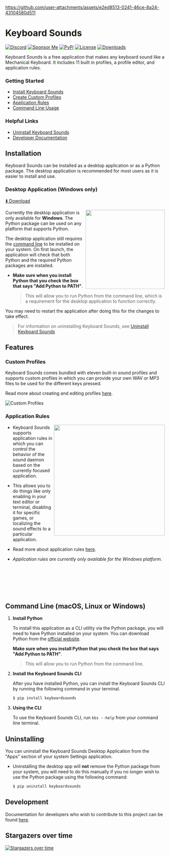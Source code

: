 https://github.com/user-attachments/assets/e2ed8513-0241-46ce-8a24-43104580d511

# Keyboard Sounds

[![Discord](https://img.shields.io/badge/-Join%20the%20Community-gray?logo=discord&logoColor=%23ffffff&labelColor=%235865f2)](https://discord.gg/gysskqts6z)
[![Sponsor Me](https://img.shields.io/badge/%F0%9F%92%B8-Sponsor%20Me!-blue)](https://github.com/sponsors/nathan-fiscaletti)
[![PyPi](https://badge.fury.io/py/keyboardsounds.svg)](https://badge.fury.io/py/keyboardsounds)
[![License](https://img.shields.io/github/license/nathan-fiscaletti/keyboardsounds.svg)](https://github.com/nathan-fiscaletti/keyboardsounds/blob/master/LICENSE)
[![Downloads](https://static.pepy.tech/badge/keyboardsounds)](https://pepy.tech/project/keyboardsounds)

Keyboard Sounds is a free application that makes any keyboard sound like a Mechanical Keyboard. It includes 11 built in profiles, a profile editor, and application rules.

### Getting Started

- [Install Keyboard Sounds](#installation)
- [Create Custom Profiles](#custom-profiles)
- [Application Rules](#application-rules)
- [Command Line Usage](#command-line-macos-linux-or-windows)

### Helpful Links

- [Uninstall Keyboard Sounds](#uninstalling)
- [Developer Documentation](#development)

## Installation

Keyboard Sounds can be installed as a desktop application or as a Python package. The desktop application is recommended for most users as it is easier to install and use.

### Desktop Application (Windows only)

[⬇️ Download](https://github.com/nathan-fiscaletti/keyboardsounds/releases/latest)

<img align="right" src="./application/main.png" width="250" />

Currently the desktop application is only available for **Windows**. The Python package can be used on any platform that supports Python.

The desktop application still requires the [command line](#command-line-macos-linux-or-windows) to be installed on your system. On first launch, the application will check that both Python and the required Python packages are installed.

  - **Make sure when you install Python that you check the box that says "Add Python to PATH"**.
    > This will allow you to run Python from the command line, which is a requirement for the desktop application to function correctly.

You may need to restart the application after doing this for the changes to take effect.

> For information on uninstalling Keyboard Sounds, see [Uninstall Keyboard Sounds](#uninstalling)

## Features

### Custom Profiles

Keyboard Sounds comes bundled with eleven built-in sound profiles and supports custom profiles in which you can provide your own WAV or MP3 files to be used for the different keys pressed.

Read more about creating and editing profiles [here](./docs/custom-profiles.md).

![Custom Profiles](./application/editor-with-profiles.png)

### Application Rules

<img align="right" src="./docs/app-rules.png" height="350" />

- Keyboard Sounds supports application rules in which you can control the behavior of the sound daemon based on the currently focused application.

- This allows you to do things like only enabling in your text editor or terminal, disabling it for specific games, or localizing the sound effects to a particular application.

- Read more about application rules [here](./docs/app-rules.md).

- _Application rules are currently only available for the Windows platform._

<br><br><br><br><br>

## Command Line (macOS, Linux or Windows)

1. **Install Python**
   
   To install this application as a CLI utility via the Python package, you will need to have Python installed on your system. You can download Python from the [official website](https://www.python.org/).
    
   **Make sure when you install Python that you check the box that says "Add Python to PATH"**.
    
   > This will allow you to run Python from the command line.
2. **Install the Keyboard Sounds CLI**

   After you have installed Python, you can install the Keyboard Sounds CLI by running the following command in your terminal.

   ```sh
   $ pip install keyboardsounds
   ```
3. **Using the CLI**
   
   To use the Keyboard Sounds CLI, run `kbs --help` from your command line terminal.

## Uninstalling

You can uninstall the Keyboard Sounds Desktop Application from the "Apps" section of your system Settings application. 

- Uninstalling the desktop app will **not** remove the Python package from your system, you will need to do this manually if you no longer wish to use the Python package using the following command:

  ```sh
  $ pip uninstall keyboardsounds
  ```

## Development

Documentation for developers who wish to contribute to this project can be found [here](./docs/development.md).

                        
## Stargazers over time

[![Stargazers over time](https://starchart.cc/nathan-fiscaletti/keyboardsounds.svg?variant=adaptive)](https://starchart.cc/nathan-fiscaletti/keyboardsounds)